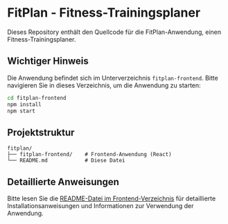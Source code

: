 # FitPlan - Fitness-Trainingsplaner

Dieses Repository enthält den Quellcode für die FitPlan-Anwendung, einen Fitness-Trainingsplaner.

## Wichtiger Hinweis

Die Anwendung befindet sich im Unterverzeichnis `fitplan-frontend`. Bitte navigieren Sie in dieses Verzeichnis, um die Anwendung zu starten:

```bash
cd fitplan-frontend
npm install
npm start
```

## Projektstruktur

```
fitplan/
├── fitplan-frontend/    # Frontend-Anwendung (React)
└── README.md            # Diese Datei
```

## Detaillierte Anweisungen

Bitte lesen Sie die [README-Datei im Frontend-Verzeichnis](fitplan-frontend/README.md) für detaillierte Installationsanweisungen und Informationen zur Verwendung der Anwendung. 